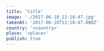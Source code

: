 ```yaml
---
title: 'title'
image: './2017-06-18_13-18-47.jpg'
takenAt: '2017-06-18T11:18:47.000Z'
country: '<country>'
place: '<place>'
publish: true
---
```

